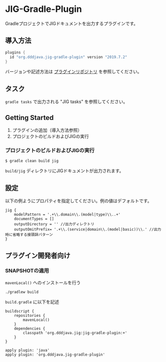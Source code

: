 # JIG-Gradle-Plugin

GradleプロジェクトでJIGドキュメントを出力するプラグインです。

## 導入方法

```build.gradle
plugins {
  id "org.dddjava.jig-gradle-plugin" version "2019.7.2"
}
```

バージョンや記述方法は [プラグインリポジトリ](https://plugins.gradle.org/plugin/org.dddjava.jig-gradle-plugin) を参照してください。

## タスク

`gradle tasks` で出力される "JIG tasks" を参照してください。

## Getting Started

1. プラグインの追加（導入方法参照）
1. プロジェクトのビルドおよびJIGの実行

### プロジェクトのビルドおよびJIGの実行

```
$ gradle clean build jig
```

`build/jig` ディレクトリにJIGドキュメントが出力されます。

## 設定

以下の例ようにプロパティを指定してください。例の値はデフォルトです。
```
jig {
    modelPattern = '.+\\.domain\\.(model|type)\\..+'
    documentTypes = []
    outputDirectory = '' //出力ディレクトリ
    outputOmitPrefix= '.+\\.(service|domain\\.(model|basic))\\.' //出力時に省略する接頭辞パターン
}
```

## プラグイン開発者向け

### SNAPSHOTの適用

`mavenLocal()` へのインストールを行う

```
./gradlew build
```

`build.gradle` に以下を記述

```
buildscript {
    repositories {
        mavenLocal()
    }
    dependencies {
        classpath 'org.dddjava.jig:jig-gradle-plugin:+'
    }
}

apply plugin: 'java'
apply plugin: 'org.dddjava.jig-gradle-plugin'
```
